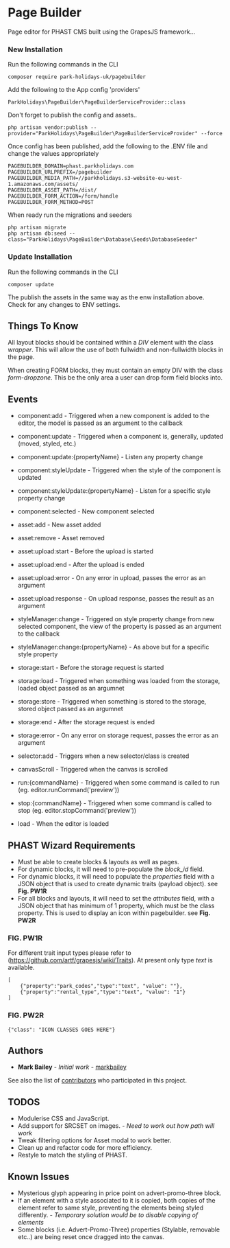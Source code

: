 # Page Builder

Page editor for PHAST CMS built using the GrapesJS framework...

### New Installation

Run the following commands in the CLI

```
composer require park-holidays-uk/pagebuilder
```

Add the following to the App config 'providers'

```
ParkHolidays\PageBuilder\PageBuilderServiceProvider::class
```

Don't forget to publish the config and assets..

```
php artisan vendor:publish --provider="ParkHolidays\PageBuilder\PageBuilderServiceProvider" --force
```

Once config has been published, add the following to the .ENV file and change the values appropriately

```
PAGEBUILDER_DOMAIN=phast.parkholidays.com
PAGEBUILDER_URLPREFIX=/pagebuilder
PAGEBUILDER_MEDIA_PATH=//parkholidays.s3-website-eu-west-1.amazonaws.com/assets/
PAGEBUILDER_ASSET_PATH=/dist/
PAGEBUILDER_FORM_ACTION=/form/handle
PAGEBUILDER_FORM_METHOD=POST
```

When ready run the migrations and seeders

```
php artisan migrate
php artisan db:seed --class="ParkHolidays\PageBuilder\Database\Seeds\DatabaseSeeder"
```

### Update Installation

Run the following commands in the CLI

```
composer update
```

The publish the assets in the same way as the enw installation above.
Check for any changes to ENV settings.

## Things To Know

All layout blocks should be contained within a *DIV* element with the class *wrapper*. This will allow the use of both fullwidth and non-fullwidth blocks in the page.

When creating FORM blocks, they must contain an empty DIV with the class *form-dropzone*. This be the only area a user can drop form field blocks into.

## Events

* component:add - Triggered when a new component is added to the editor, the model is passed as an argument to the callback
* component:update - Triggered when a component is, generally, updated (moved, styled, etc.)
* component:update:{propertyName} - Listen any property change
* component:styleUpdate - Triggered when the style of the component is updated
* component:styleUpdate:{propertyName} - Listen for a specific style property change
* component:selected - New component selected

* asset:add - New asset added
* asset:remove - Asset removed
* asset:upload:start - Before the upload is started
* asset:upload:end - After the upload is ended
* asset:upload:error - On any error in upload, passes the error as an argument
* asset:upload:response - On upload response, passes the result as an argument

* styleManager:change - Triggered on style property change from new selected component, the view of the property is passed as an argument to the callback
* styleManager:change:{propertyName} - As above but for a specific style property

* storage:start - Before the storage request is started
* storage:load - Triggered when something was loaded from the storage, loaded object passed as an argumnet
* storage:store - Triggered when something is stored to the storage, stored object passed as an argumnet
* storage:end - After the storage request is ended
* storage:error - On any error on storage request, passes the error as an argument

* selector:add - Triggers when a new selector/class is created
* canvasScroll - Triggered when the canvas is scrolled

* run:{commandName} - Triggered when some command is called to run (eg. editor.runCommand('preview'))
* stop:{commandName} - Triggered when some command is called to stop (eg. editor.stopCommand('preview'))
* load - When the editor is loaded

## PHAST Wizard Requirements

* Must be able to create blocks & layouts as well as pages.
* For dynamic blocks, it will need to pre-populate the *block_id* field.
* For dynamic blocks, it will need to populate the *properties* field with a JSON object that is used to create dynamic traits (payload object). see **Fig. PW1R**
* For all blocks and layouts, it will need to set the *attributes* field, with a JSON object that has minimum of 1 property, which must be the class property. This is used to display an icon within pagebuilder. see **Fig. PW2R**

### FIG. PW1R
For different trait input types please refer to (https://github.com/artf/grapesjs/wiki/Traits).
At present only type *text* is available.
```
[
    {"property":"park_codes","type":"text", "value": ""},
    {"property":"rental_type","type":"text", "value": "1"}
]
```

### FIG. PW2R
```
{"class": "ICON CLASSES GOES HERE"}
```

## Authors

* **Mark Bailey** - *Initial work* - [markbailey](https://github.com/markbailey)

See also the list of [contributors](https://github.com/park-holidays-uk/pagebuilder/contributors) who participated in this project.

## TODOS

* Modulerise CSS and JavaScript.
* Add support for SRCSET on images. - *Need to work out how path will work*
* Tweak filtering options for Asset modal to work better.
* Clean up and refactor code for more efficiency.
* Restyle to match the styling of PHAST.

## Known Issues

* Mysterious glyph appearing in price point on advert-promo-three block.
* If an element with a style associated to it is copied, both copies of the element refer to same style, preventing the elements being styled differently. - *Temporary solution would be to disable copying of elements*
* Some blocks (i.e. Advert-Promo-Three) properties (Stylable, removable etc..) are being reset once dragged into the canvas.
